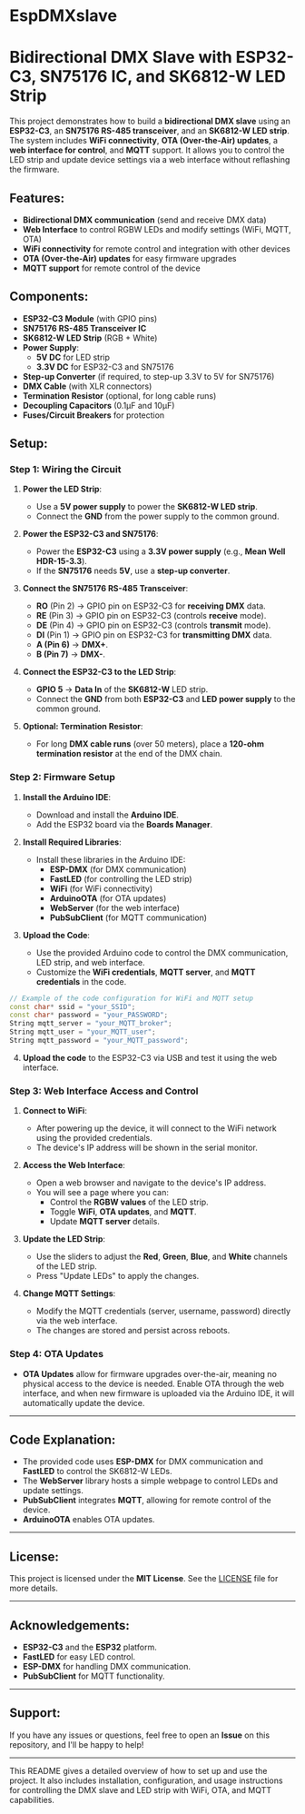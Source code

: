 # EspDMXslave
# Bidirectional DMX Slave with ESP32-C3, SN75176 IC, and SK6812-W LED Strip

This project demonstrates how to build a **bidirectional DMX slave** using an **ESP32-C3**, an **SN75176 RS-485 transceiver**, and an **SK6812-W LED strip**. The system includes **WiFi connectivity**, **OTA (Over-the-Air) updates**, a **web interface for control**, and **MQTT** support. It allows you to control the LED strip and update device settings via a web interface without reflashing the firmware.

## Features:
- **Bidirectional DMX communication** (send and receive DMX data)
- **Web Interface** to control RGBW LEDs and modify settings (WiFi, MQTT, OTA)
- **WiFi connectivity** for remote control and integration with other devices
- **OTA (Over-the-Air) updates** for easy firmware upgrades
- **MQTT support** for remote control of the device

## Components:
- **ESP32-C3 Module** (with GPIO pins)
- **SN75176 RS-485 Transceiver IC**
- **SK6812-W LED Strip** (RGB + White)
- **Power Supply**:
  - **5V DC** for LED strip
  - **3.3V DC** for ESP32-C3 and SN75176
- **Step-up Converter** (if required, to step-up 3.3V to 5V for SN75176)
- **DMX Cable** (with XLR connectors)
- **Termination Resistor** (optional, for long cable runs)
- **Decoupling Capacitors** (0.1µF and 10µF)
- **Fuses/Circuit Breakers** for protection

## Setup:

### Step 1: Wiring the Circuit

1. **Power the LED Strip**:
   - Use a **5V power supply** to power the **SK6812-W LED strip**.
   - Connect the **GND** from the power supply to the common ground.

2. **Power the ESP32-C3 and SN75176**:
   - Power the **ESP32-C3** using a **3.3V power supply** (e.g., **Mean Well HDR-15-3.3**).
   - If the **SN75176** needs **5V**, use a **step-up converter**.

3. **Connect the SN75176 RS-485 Transceiver**:
   - **RO** (Pin 2) → GPIO pin on ESP32-C3 for **receiving DMX** data.
   - **RE** (Pin 3) → GPIO pin on ESP32-C3 (controls **receive** mode).
   - **DE** (Pin 4) → GPIO pin on ESP32-C3 (controls **transmit** mode).
   - **DI** (Pin 1) → GPIO pin on ESP32-C3 for **transmitting DMX** data.
   - **A (Pin 6)** → **DMX+**.
   - **B (Pin 7)** → **DMX-**.

4. **Connect the ESP32-C3 to the LED Strip**:
   - **GPIO 5** → **Data In** of the **SK6812-W** LED strip.
   - Connect the **GND** from both **ESP32-C3** and **LED power supply** to the common ground.

5. **Optional: Termination Resistor**:
   - For long **DMX cable runs** (over 50 meters), place a **120-ohm termination resistor** at the end of the DMX chain.

### Step 2: Firmware Setup

1. **Install the Arduino IDE**:
   - Download and install the **Arduino IDE**.
   - Add the ESP32 board via the **Boards Manager**.

2. **Install Required Libraries**:
   - Install these libraries in the Arduino IDE:
     - **ESP-DMX** (for DMX communication)
     - **FastLED** (for controlling the LED strip)
     - **WiFi** (for WiFi connectivity)
     - **ArduinoOTA** (for OTA updates)
     - **WebServer** (for the web interface)
     - **PubSubClient** (for MQTT communication)

3. **Upload the Code**:
   - Use the provided Arduino code to control the DMX communication, LED strip, and web interface.
   - Customize the **WiFi credentials**, **MQTT server**, and **MQTT credentials** in the code.

```cpp
// Example of the code configuration for WiFi and MQTT setup
const char* ssid = "your_SSID";
const char* password = "your_PASSWORD";
String mqtt_server = "your_MQTT_broker";
String mqtt_user = "your_MQTT_user";
String mqtt_password = "your_MQTT_password";
```

4. **Upload the code** to the ESP32-C3 via USB and test it using the web interface.

### Step 3: Web Interface Access and Control

1. **Connect to WiFi**:
   - After powering up the device, it will connect to the WiFi network using the provided credentials.
   - The device's IP address will be shown in the serial monitor.

2. **Access the Web Interface**:
   - Open a web browser and navigate to the device's IP address.
   - You will see a page where you can:
     - Control the **RGBW values** of the LED strip.
     - Toggle **WiFi**, **OTA updates**, and **MQTT**.
     - Update **MQTT server** details.

3. **Update the LED Strip**:
   - Use the sliders to adjust the **Red**, **Green**, **Blue**, and **White** channels of the LED strip.
   - Press "Update LEDs" to apply the changes.

4. **Change MQTT Settings**:
   - Modify the MQTT credentials (server, username, password) directly via the web interface.
   - The changes are stored and persist across reboots.

### Step 4: OTA Updates

- **OTA Updates** allow for firmware upgrades over-the-air, meaning no physical access to the device is needed. Enable OTA through the web interface, and when new firmware is uploaded via the Arduino IDE, it will automatically update the device.

---

## Code Explanation:

- The provided code uses **ESP-DMX** for DMX communication and **FastLED** to control the SK6812-W LEDs.
- The **WebServer** library hosts a simple webpage to control LEDs and update settings.
- **PubSubClient** integrates **MQTT**, allowing for remote control of the device.
- **ArduinoOTA** enables OTA updates.

---

## License:
This project is licensed under the **MIT License**. See the [LICENSE](LICENSE) file for more details.

---

## Acknowledgements:
- **ESP32-C3** and the **ESP32** platform.
- **FastLED** for easy LED control.
- **ESP-DMX** for handling DMX communication.
- **PubSubClient** for MQTT functionality.

---

## Support:
If you have any issues or questions, feel free to open an **Issue** on this repository, and I'll be happy to help!

---

This README gives a detailed overview of how to set up and use the project. It also includes installation, configuration, and usage instructions for controlling the DMX slave and LED strip with WiFi, OTA, and MQTT capabilities.

